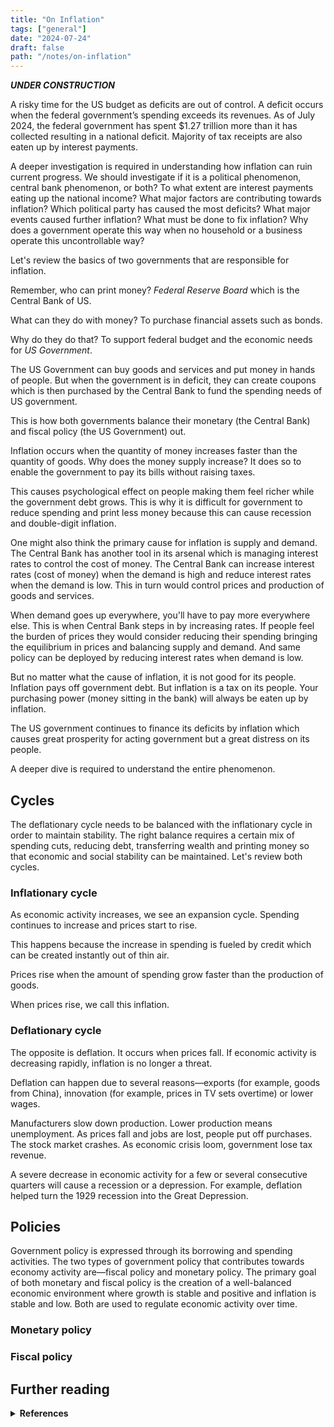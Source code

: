 ```yaml
---
title: "On Inflation"
tags: ["general"]
date: "2024-07-24"
draft: false
path: "/notes/on-inflation"
---
```

_**UNDER CONSTRUCTION**_

A risky time for the US budget as deficits are out of control. A deficit occurs when the federal government’s spending exceeds its revenues. As of July 2024, the federal government has spent $1.27 trillion more than it has collected resulting in a national deficit. Majority of tax receipts are also eaten up by interest payments. 

A deeper investigation is required in understanding how inflation can ruin current progress. We should investigate if it is a political phenomenon, central bank phenomenon, or both? To what extent are interest payments eating up the national income? What major factors are contributing towards inflation? Which political party has caused the most deficits? What major events caused further inflation? What must be done to fix inflation? Why does a government operate this way when no household or a business operate this uncontrollable way?

Let's review the basics of two governments that are responsible for inflation.

Remember, who can print money? *Federal Reserve Board* which is the Central Bank of US.

What can they do with money? To purchase financial assets such as bonds.

Why do they do that? To support federal budget and the economic needs for *US Government*.

The US Government can buy goods and services and put money in hands of people. But when the government is in deficit, they can create coupons which is then purchased by the Central Bank to fund the spending needs of US government.

This is how both governments balance their monetary (the Central Bank) and fiscal policy (the US Government) out.

Inflation occurs when the quantity of money increases faster than the quantity of goods. Why does the money supply increase? It does so to enable the government to pay its bills without raising taxes. 

This causes psychological effect on people making them feel richer while the government debt grows. This is why it is difficult for government to reduce spending and print less money because this can cause recession and double-digit inflation.

One might also think the primary cause for inflation is supply and demand. The Central Bank has another tool in its arsenal which is managing interest rates to control the cost of money. The Central Bank can increase interest rates (cost of money) when the demand is high and reduce interest rates when the demand is low. This in turn would control prices and production of goods and services.

When demand goes up everywhere, you'll have to pay more everywhere else. This is when Central Bank steps in by increasing rates. If people feel the burden of prices they would consider reducing their spending bringing the equilibrium in prices and balancing supply and demand. And same policy can be deployed by reducing interest rates when demand is low.

But no matter what the cause of inflation, it is not good for its people. Inflation pays off government debt. But inflation is a tax on its people. Your purchasing power (money sitting in the bank) will always be eaten up by inflation. 

The US government continues to finance its deficits by inflation which causes great prosperity for acting government but a great distress on its people.

A deeper dive is required to understand the entire phenomenon.

## Cycles

The deflationary cycle needs to be balanced with the inflationary cycle in order to maintain stability. The right balance requires a certain mix of spending cuts, reducing debt, transferring wealth and printing money so that economic and social stability can be maintained. Let's review both cycles.

### Inflationary cycle

As economic activity increases, we see an expansion cycle. Spending continues to increase and prices start to rise. 

This happens because the increase in spending is fueled by credit which can be created instantly out of thin air.

Prices rise when the amount of spending grow faster than the production of goods. 

When prices rise, we call this inflation.

### Deflationary cycle

The opposite is deflation. It occurs when prices fall. If economic activity is decreasing rapidly, inflation is no longer a threat.  

Deflation can happen due to several reasons—exports (for example, goods from China), innovation (for example, prices in TV sets overtime) or lower wages.

Manufacturers slow down production. Lower production means unemployment. As prices fall and jobs are lost, people put off purchases. The stock market crashes. As economic crisis loom, government lose tax revenue. 

A severe decrease in economic activity for a few or several consecutive quarters will cause a recession or a depression. For example, deflation helped turn the 1929 recession into the Great Depression.

## Policies

Government policy is expressed through its borrowing and spending activities. The two types of government policy that contributes towards economy activity are—fiscal policy and monetary policy. The primary goal of both monetary and fiscal policy is the creation of a well-balanced economic environment where growth is stable and positive and inflation is stable and low. Both are used to regulate economic activity over time.

### Monetary policy

### Fiscal policy

## Further reading
<details>
    <summary><strong>References</strong></summary>
    <br>

**Books**
- [An Inquiry into the Nature and Causes of the Wealth of Nations by Adam Smith]()
- [Debt: The First 5,000 Yearsby David Graeber]()

**Links**
- [Milton Friedman Speaks: Money and Inflation](https://www.youtube.com/watch?v=B_nGEj8wIP0&list=PLqUrLZVp5yIjFE0X3UonZYYPWksgkLwXB&index=23&pp=gAQBiAQB)

**Tools**
- []()

</details>
<br />
